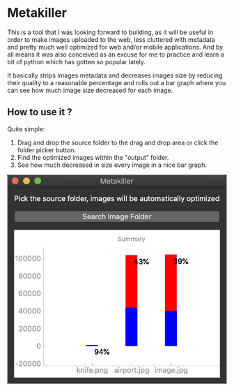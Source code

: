 # Metakiller



This is a tool that I was looking forward to building, as it will be useful in order to make images uploaded to the web, less cluttered with metadata and pretty much well optimized for web and/or mobile applications. And by all means it was also conceived as an excuse for me to practice and learn a bit of python which has gotten so popular lately.

It basically strips images metadata and decreases images size by reducing their quality to a reasonable percentage and rolls out a bar graph where you can see how much image size decreased for each image.



## How to use it ?

Quite simple:

1. Drag and drop the source folder to the drag and drop area or click the folder picker button.
2. Find the optimized images within the "output" folder.
3. See how much decreased in size every image in a nice bar graph.

![screenshot](screenshot.png)



 

